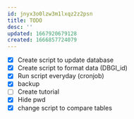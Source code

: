 ```yaml
---
id: jnyx3o0lzw3m1lxqz2z2psn
title: TODO
desc: ''
updated: 1667920679128
created: 1666857724079
---
```


- [x] Create script to update database
- [x] Create script to format data (DBGI_id)
- [x] Run script everyday (cronjob)
- [x] backup
- [ ] Create tutorial
- [x] Hide pwd
- [x] change script to compare tables